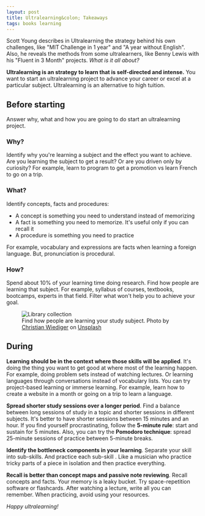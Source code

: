```yaml
---
layout: post
title: Ultralearning&colon; Takeaways
tags: books learning
---
```


Scott Young describes in Ultralearning the strategy behind his own challenges, like "MIT Challenge in 1 year" and "A year without English". Also, he reveals the methods from some ultralearners, like Benny Lewis with his "Fluent in 3 Month" projects. _What is it all about?_

**Ultralearning is an strategy to learn that is self-directed and intense.** You want to start an ultralearning project to advance your career or excel at a particular subject. Ultralearning is an alternative to high tuition.

## Before starting

Answer why, what and how you are going to do start an ultralearning project.

### Why?

Identify why you're learning a subject and the effect you want to achieve. Are you learning the subject to get a result? Or are you driven only by curiosity? For example, learn to program to get a promotion vs learn French to go on a trip.

### What?

Identify concepts, facts and procedures:

  * A concept is something you need to understand instead of memorizing
  * A fact is something you need to memorize. It's useful only if you can recall it
  * A procedure is something you need to practice

For example, vocabulary and expressions are facts when learning a foreign language. But, pronunciation is procedural.

### How?

Spend about 10% of your learning time doing research. Find how people are learning that subject. For example, syllabus of courses, textbooks, bootcamps, experts in that field. Filter what won't help you to achieve your goal.

<figure>
<img src="https://images.unsplash.com/photo-1524591282491-edb48a0fca8f?ixlib=rb-1.2.1&q=80&fm=jpg&crop=entropy&cs=tinysrgb&w=800&h=400&fit=crop" alt="Library collection" />

<figcaption>Find how people are learning your study subject. <span>Photo by <a href="https://unsplash.com/@christianw?utm_source=unsplash&amp;utm_medium=referral&amp;utm_content=creditCopyText">Christian Wiediger</a> on <a href="https://unsplash.com/s/photos/studying?utm_source=unsplash&amp;utm_medium=referral&amp;utm_content=creditCopyText">Unsplash</a></span></figcaption>
</figure>

## During

**Learning should be in the context where those skills will be applied**. It's doing the thing you want to get good at where most of the learning happen. For example, doing problem sets instead of watching lectures. Or learning languages through conversations instead of vocabulary lists. You can try project-based learning or immerse learning. For example, learn how to create a website in a month or going on a trip to learn a language.

**Spread shorter study sessions over a longer period**. Find a balance between long sessions of study in a topic and shorter sessions in different subjects. It's better to have shorter sessions between 15 minutes and an hour. If you find yourself procrastinating, follow the **5-minute rule**: start and sustain for 5 minutes. Also, you can try the **Pomodoro technique**: spread 25-minute sessions of practice between 5-minute breaks.

**Identify the bottleneck components in your learning**. Separate your skill into sub-skills. And practice each sub-skill . Like a musician who practice tricky parts of a piece in isolation and then practice everything.

**Recall is better than concept maps and passive note reviewing**. Recall concepts and facts. Your memory is a leaky bucket. Try space-repetition software or flashcards. After watching a lecture, write all you can remember. When practicing, avoid using your resources.

_Happy ultralearning!_